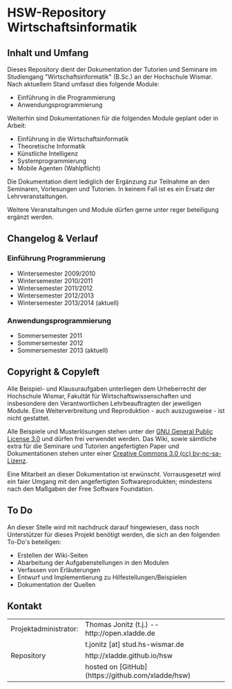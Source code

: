 # HSW-Repository Wirtschaftsinformatik

## Inhalt und Umfang

Dieses Repository dient der Dokumentation der Tutorien und Seminare im Studiengang "Wirtschaftsinformatik" (B.Sc.) an der Hochschule Wismar. Nach aktuellem Stand umfasst dies folgende Module:

* Einführung in die Programmierung
* Anwendungsprogrammierung

Weiterhin sind Dokumentationen für die folgenden Module geplant oder in Arbeit:

* Einführung in die Wirtschaftsinformatik
* Theoretische Informatik
* Künstliche Intelligenz
* Systemprogrammierung
* Mobile Agenten (Wahlpflicht)

Die Dokumentation dient lediglich der Ergänzung zur Teilnahme an den Seminaren, Vorlesungen und Tutorien. In keinem Fall ist es ein Ersatz der Lehrveranstaltungen.

Weitere Veranstaltungen und Module dürfen gerne unter reger beteiligung ergänzt werden.

## Changelog & Verlauf

### Einführung Programmierung

* Wintersemester 2009/2010
* Wintersemester 2010/2011
* Wintersemester 2011/2012
* Wintersemester 2012/2013
* Wintersemester 2013/2014 (aktuell)

### Anwendungsprogrammierung

* Sommersemester 2011
* Sommersemester 2012
* Sommersemester 2013 (aktuell)

## Copyright & Copyleft

Alle Beispiel- und Klausuraufgaben unterliegen dem Urheberrecht der Hochschule Wismar, Fakultät für Wirtschaftswissenschaften und insbesondere den Verantwortlichen Lehrbeauftragten der jeweiligen Module. Eine Weiterverbreitung und Reproduktion - auch auszugsweise - ist nicht gestattet.

Alle Beispiele und Musterlösungen stehen unter der [GNU General Public License 3.0](http://www.gnu.de/documents/gpl.de.html) und dürfen frei verwendet werden. Das Wiki, sowie sämtliche extra für die Seminare und Tutorien angefertigten Paper und Dokumentationen stehen unter einer [Creative Commons 3.0 (cc) by-nc-sa-Lizenz](http://creativecommons.org/licenses/by-nc-sa/3.0/de/).

Eine Mitarbeit an dieser Dokumentation ist erwünscht. Vorrausgesetzt wird ein faier Umgang mit den angefertigten Softwareprodukten; mindestens nach den Maßgaben der Free Software Foundation.

## To Do
An dieser Stelle wird mit nachdruck darauf hingewiesen, dass noch Unterstützer für dieses Projekt benötigt werden, die sich an den folgenden To-Do's beteiligen:
* Erstellen der Wiki-Seiten
* Abarbeitung der Aufgabenstellungen in den Modulen
* Verfassen von Erläuterungen
* Entwurf und Implementierung zu Hilfestellungen/Beispielen
* Dokumentation der Quellen

## Kontakt

<table>
    <tr>
        <td>Projektadministrator:</td>
        <td>Thomas Jonitz (t.j.) -- http://open.xladde.de</td>
    </tr>
    <tr>
        <td></td>
        <td>t.jonitz [at] stud.hs-wismar.de</td>
    </tr>
    <tr>
        <td>Repository</td>
        <td>http://xladde.github.io/hsw</td>
    </tr>
    <tr>
        <td></td>
        <td>hosted on [GitHub](https://github.com/xladde/hsw)</td>
    </tr>
</table>
